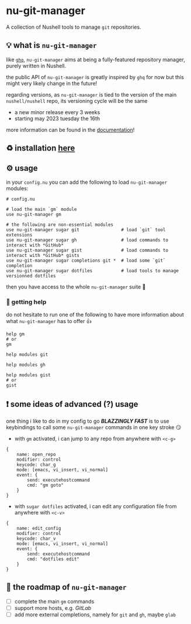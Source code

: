 # nu-git-manager
A collection of Nushell tools to manage `git` repositories.

## :bulb: what is `nu-git-manager`
like [`ghq`](https://github.com/x-motemen/ghq), `nu-git-manager` aims at being a fully-featured
repository manager, purely written in Nushell.

the public API of `nu-git-manager` is greatly inspired by `ghq` for now but this might very likely change
in the future!

regarding versions, as `nu-git-manager` is tied to the version of the main `nushell/nushell` repo,
its versioning cycle will be the same
- a new minor release every 3 weeks
- starting may 2023 tuesday the 16th

more information can be found in the [documentation](docs/)!

## :recycle: installation [here](docs/installation/)

## :gear: usage
in your `config.nu` you can add the following to load `nu-git-manager` modules:
```nu
# config.nu

# load the main `gm` module
use nu-git-manager gm

# the following are non-essential modules
use nu-git-manager sugar git                # load `git` tool extensions
use nu-git-manager sugar gh                 # load commands to interact with *GitHub*
use nu-git-manager sugar gist               # load commands to interact with *GitHub* gists
use nu-git-manager sugar completions git *  # load some `git` completion
use nu-git-manager sugar dotfiles           # load tools to manage versionned dotfiles
```

then you have access to the whole `nu-git-manager` suite :partying_face:

### :pray: getting help
do not hesitate to run one of the following to have more information about what `nu-git-manager` has to offer :thumbsup:
```nu
help gm
# or
gm
```
```nu
help modules git
```
```nu
help modules gh
```
```nu
help modules gist
# or
gist
```

## :exclamation: some ideas of advanced (?) usage
one thing i like to do in my config to go ***BLAZZINGLY FAST*** is to use keybindings to call some `nu-git-manager` commands
in one key stroke :smirk:

- with `gm` activated, i can jump to any repo from anywhere with `<c-g>`
```nu
{
    name: open_repo
    modifier: control
    keycode: char_g
    mode: [emacs, vi_insert, vi_normal]
    event: {
        send: executehostcommand
        cmd: "gm goto"
    }
}
```
- with `sugar dotfiles` activated, i can edit any configuration file from anywhere with `<c-v>`
```nu
{
    name: edit_config
    modifier: control
    keycode: char_v
    mode: [emacs, vi_insert, vi_normal]
    event: {
        send: executehostcommand
        cmd: "dotfiles edit"
    }
}
```

## :calendar: the roadmap of `nu-git-manager`
- [ ] complete the main `gm` commands
- [ ] support more hosts, e.g. *GitLab*
- [ ] add more external completions, namely for `git` and `gh`, maybe `glab`

[nushell/nushell#9066]: https://github.com/nushell/nushell/pull/9066
[`a2a346e39`]: https://github.com/nushell/nushell/commit/a2a346e39c53e386b97d8d7f9a05ed58298e8789
[#21]: https://github.com/amtoine/nu-git-manager/pull/21
